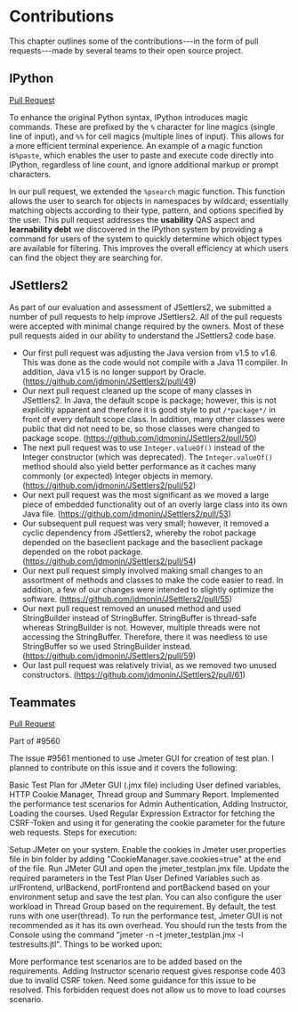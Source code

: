 # Contributions

This chapter outlines some of the contributions---in the form of pull requests---made by several teams to their open source project.


## IPython

[Pull Request](https://github.com/ipython/ipython/pull/11672)

To enhance the original Python syntax, IPython introduces magic commands. These are prefixed by the `%` character for line magics \(single line of input\), and `%%` for cell magics \(multiple lines of input\). This allows for a more efficient terminal experience. An example of a magic function is`%paste`, which enables the user to paste and execute code directly into IPython, regardless of line count, and ignore additional markup or prompt characters.

In our pull request, we extended the `%psearch` magic function. This function allows the user to search for objects in namespaces by wildcard; essentially matching objects according to their type, pattern, and options specified by the user. This pull request addresses the **usability** QAS aspect and **learnability debt** we discovered in the IPython system by providing a command for users of the system to quickly determine which object types are available for filtering. This improves the overall efficiency at which users can find the object they are searching for.

## JSettlers2
As part of our evaluation and assessment of JSettlers2, we submitted a number of pull requests to help improve JSettlers2. All of the pull requests were accepted with minimal change required by the owners. Most of these pull requests aided in our ability to understand the JSettlers2 code base.

* Our first pull request was adjusting the Java version from v1.5 to v1.6. This was done as the code would not compile with a Java 11 compiler. In addition, Java v1.5 is no longer support by Oracle. (https://github.com/jdmonin/JSettlers2/pull/49)
* Our next pull request cleaned up the scope of many classes in JSettlers2. In Java, the default scope is package; however, this is not explicitly apparent and therefore it is good style to put `/*package*/` in front of every default scope class. In addition, many other classes were public that did not need to be, so those classes were changed to package scope. (https://github.com/jdmonin/JSettlers2/pull/50)
* The next pull request was to use `Integer.valueOf()` instead of the Integer constructor (which was deprecated). The `Integer.valueOf()` method should also yield better performance as it caches many commonly (or expected) Integer objects in memory. (https://github.com/jdmonin/JSettlers2/pull/52)
* Our next pull request was the most significant as we moved a large piece of embedded functionality out of an overly large class into its own Java file. (https://github.com/jdmonin/JSettlers2/pull/53)
* Our subsequent pull request was very small; however, it removed a cyclic dependency from JSettlers2, whereby the robot package depended on the baseclient package and the baseclient package depended on the robot package. (https://github.com/jdmonin/JSettlers2/pull/54)
* Our next pull request simply involved making small changes to an assortment of methods and classes to make the code easier to read. In addition, a few of our changes were intended to slightly optimize the software. (https://github.com/jdmonin/JSettlers2/pull/55)
* Our next pull request removed an unused method and used StringBuilder instead of StringBuffer. StringBuffer is thread-safe whereas StringBuilder is not. However, multiple threads were not accessing the StringBuffer. Therefore, there it was needless to use StringBuffer so we used StringBuilder instead. (https://github.com/jdmonin/JSettlers2/pull/59)
* Our last pull request was relatively trivial, as we removed two unused constructors. (https://github.com/jdmonin/JSettlers2/pull/61)

## Teammates

[Pull Request](https://github.com/TEAMMATES/teammates/pull/9655)

Part of #9560

The issue #9561 mentioned to use Jmeter GUI for creation of test plan. I planned to contribute on this issue and it covers the following:

Basic Test Plan for JMeter GUI (.jmx file) including User defined variables, HTTP Cookie Manager, Thread group and Summary Report.
Implemented the performance test scenarios for Admin Authentication, Adding Instructor, Loading the courses.
Used Regular Expression Extractor for fetching the CSRF-Token and using it for generating the cookie parameter for the future web requests.
Steps for execution:

Setup JMeter on your system.
Enable the cookies in Jmeter user.properties file in bin folder by adding "CookieManager.save.cookies=true" at the end of the file.
Run JMeter GUI and open the jmeter_testplan.jmx file.
Update the required parameters in the Test Plan User Defined Variables such as urlFrontend, urlBackend, portFrontend and portBackend based on your environment setup and save the test plan.
You can also configure the user workload in Thread Group based on the requirement. By default, the test runs with one user(thread).
To run the performance test, Jmeter GUI is not recommended as it has its own overhead. You should run the tests from the Console using the command "jmeter -n –t jmeter_testplan.jmx -l testresults.jtl".
Things to be worked upon:

More performance test scenarios are to be added based on the requirements.
Adding Instructor scenario request gives response code 403 due to invalid CSRF token. Need some guidance for this issue to be resolved. This forbidden request does not allow us to move to load courses scenario.
